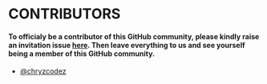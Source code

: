 # CONTRIBUTORS
#### To officialy be a contributor of this GitHub community, please kindly raise an invitation issue [here](https://github.com/chryz-hub/chryz-hub.github.io/issues/new?assignees=&labels=invite+me+to+the+organisation&template=invitation.md&title=Please+invite+me+to+the+GitHub+Community+Organization). Then leave everything to us and see yourself being a member of this GitHub community.

* [@chryzcodez](https://github.com/chryzcodez)


